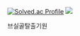 [![Solved.ac Profile](http://mazassumnida.wtf/api/generate_badge?boj=hatake0901)](https://solved.ac/hatake0901)
<img src="https://img.shields.io/badge/Kubernetes-326CE5?style=for-the-badge&logo=Kubernetes&logoColor=white">


브실골탈출기원
